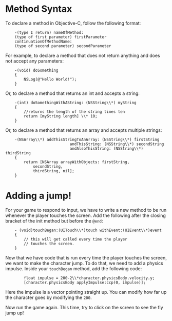 Method Syntax
=============

To declare a method in Objective-C, follow the following format:

		-(type I return) nameOfMethod:
		(type of first parameter) firstParameter
		continuationOfMethodName:
		(type of second parameter) secondParameter

For example, to declare a method that does not return anything and does not accept any parameters:

		-(void) doSomething
		{
			NSLog(@"Hello World!");
		}

Or, to declare a method that returns an int and accepts a string:

		-(int) doSomethingWithAString: (NSString\\*) myString
		{
			//returns the length of the string times ten
			return [myString length] \\* 10;
		}

Or, to declare a method that returns an array and accepts multiple strings:


		-(NSArray\\*) addThisStringToAnArray: (NSString\\*) firstString
								andThisString: (NSString\\*) secondString
								andAlsoThisString: (NSString\\*) thirdString
		{
			return [NSArray arrayWithObjects: firstString,
				secondString,
				thirdString, nil];
		}

Adding a jump!
=======================

For your game to respond to input, we have to write a new method to be run whenever
the player touches the screen. Add the following after the closing bracket of the init method
but before the ```@end```:

		- (void)touchBegan:(UITouch\\*)touch withEvent:(UIEvent\\*)event
		{
			// this will get called every time the player
			// touches the screen.
		}

Now that we have code that is run every time the player touches the screen, we want to make
the character jump. To do that, we need to add a physics impulse. Inside your ```touchBegan```
method, add the following code:

			float impulse = 200-2\\*character.physicsBody.velocity.y;
			[character.physicsBody applyImpulse:ccp(0, impulse)];

Here the impulse is a vector pointing straight up. You can modify how far up the character
goes by modifying the ```200```.

Now run the game again. This time, try to click on the screen to see the fly jump up!
